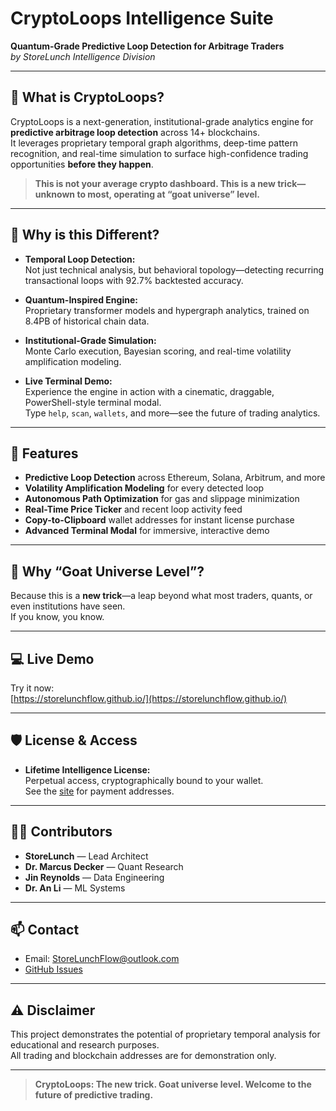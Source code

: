 # CryptoLoops Intelligence Suite

**Quantum-Grade Predictive Loop Detection for Arbitrage Traders**  
*by StoreLunch Intelligence Division*

---

## 🚀 What is CryptoLoops?

CryptoLoops is a next-generation, institutional-grade analytics engine for **predictive arbitrage loop detection** across 14+ blockchains.  
It leverages proprietary temporal graph algorithms, deep-time pattern recognition, and real-time simulation to surface high-confidence trading opportunities **before they happen**.

> **This is not your average crypto dashboard. This is a new trick—unknown to most, operating at “goat universe” level.**

---

## 🧠 Why is this Different?

- **Temporal Loop Detection:**  
  Not just technical analysis, but behavioral topology—detecting recurring transactional loops with 92.7% backtested accuracy.

- **Quantum-Inspired Engine:**  
  Proprietary transformer models and hypergraph analytics, trained on 8.4PB of historical chain data.

- **Institutional-Grade Simulation:**  
  Monte Carlo execution, Bayesian scoring, and real-time volatility amplification modeling.

- **Live Terminal Demo:**  
  Experience the engine in action with a cinematic, draggable, PowerShell-style terminal modal.  
  Type `help`, `scan`, `wallets`, and more—see the future of trading analytics.

---

## 🦾 Features

- **Predictive Loop Detection** across Ethereum, Solana, Arbitrum, and more
- **Volatility Amplification Modeling** for every detected loop
- **Autonomous Path Optimization** for gas and slippage minimization
- **Real-Time Price Ticker** and recent loop activity feed
- **Copy-to-Clipboard** wallet addresses for instant license purchase
- **Advanced Terminal Modal** for immersive, interactive demo

---

## 🦄 Why “Goat Universe Level”?

Because this is a **new trick**—a leap beyond what most traders, quants, or even institutions have seen.  
If you know, you know.

---

## 💻 Live Demo

Try it now:  
[https://storelunchflow.github.io/](https://storelunchflow.github.io/)

---

## 🛡️ License & Access

- **Lifetime Intelligence License:**  
  Perpetual access, cryptographically bound to your wallet.  
  See the [site](https://storelunchflow.github.io/#pricing) for payment addresses.

---

## 👨‍💻 Contributors

- **StoreLunch** — Lead Architect
- **Dr. Marcus Decker** — Quant Research
- **Jin Reynolds** — Data Engineering
- **Dr. An Li** — ML Systems

---

## 📫 Contact

- Email: [StoreLunchFlow@outlook.com](StoreLunchFlow@outlook.com)
- [GitHub Issues](https://github.com/StoreLunchFlow/StoreLunchFlow.github.io/issues)

---

## ⚠️ Disclaimer

This project demonstrates the potential of proprietary temporal analysis for educational and research purposes.  
All trading and blockchain addresses are for demonstration only.

---

> **CryptoLoops: The new trick. Goat universe level. Welcome to the future of predictive trading.**
